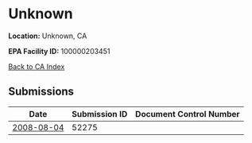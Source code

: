 # Unknown

**Location:** Unknown, CA

**EPA Facility ID:** 100000203451

[Back to CA Index](../../index.md)

## Submissions

| Date | Submission ID | Document Control Number |
|------|--------------|-------------------------|
| [2008-08-04](submissions/52275.md) | 52275 |  |
